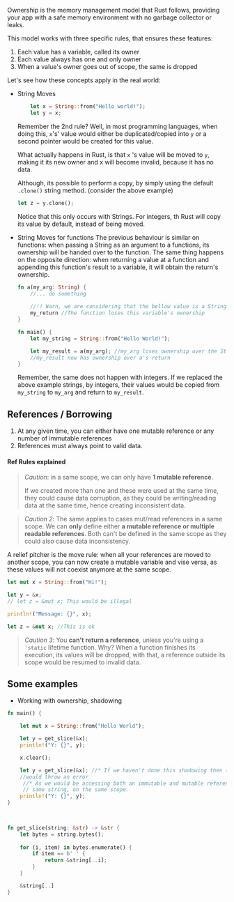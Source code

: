 Ownership is the memory management model that Rust follows, providing your app with a safe memory environment with no garbage collector or leaks. 

This model works with three specific rules, that ensures these features:
1. Each value has a variable, called its owner
2. Each value always has one and only owner
3. When a value's owner goes out of scope, the same is dropped

Let's see how these concepts apply in the real world: 
- String Moves
	```rust
		let x = String::from("Hello world!");
		let y = x;
	```
	Remember the 2nd rule?
	Well, in most programming languages, when doing this, ``x``'s' value would either be duplicated/copied into ``y``  or a second pointer would be created for this value.
	
	What actually happens in Rust, is that ``x`` 's value will be moved to ``y``, making it its new owner and x will become invalid, because it has no data. 

	Although, its possible to perform a copy, by simply using the default ``.clone()`` string method. (consider the above example)
	```rust 
	let z = y.clone();
	```

	Notice that this only occurs with Strings. For integers, th Rust will copy its value by default, instead of being moved.

- String Moves for functions
	The previous behaviour is similar on functions: when passing a String as an argument to a functions, its ownership will be handed over to the function. The same thing happens on the opposite direction: when returning a value at a function and appending this function's result to a variable, it will obtain the return's ownership. 

	```rust 
	fn a(my_arg: String) { 
		//... do something
		
		//!! Warn, we are considering that the bellow value is a String!!
		my_return //The function loses this variable's ownership
	}

	fn main() {
		let my_string = String::from("Hello World!");

		let my_result = a(my_arg); //my_arg loses ownership over the String
		//my_result now has ownership over a's return
	}
	```

	Remember, the same does not happen with integers. If we replaced the above example strings, by integers, their values would be copied from  ``my_string`` to ``my_arg`` and return to ``my_result``. 
	

## References / Borrowing 
1. At any given time, you can either have one mutable reference or any number of immutable references
2. References must always point to valid data.

#### Ref Rules explained
> _Caution_: in a same scope, we can only have **1 mutable reference**. 
> 
> If we created more than one and these were used at the same time, they could cause data corruption, as they could be writing/reading data at the same time, hence creating inconsistent data. 

> _Caution 2_: The same applies to cases mut/read references in a same scope. We can **only** define either **a mutable reference or multiple readable references**. Both can't be defined in the same scope as they could also cause data inconsistency. 

A relief pitcher is the move rule: when all your references are moved to another scope, you can now create a mutable variable and vise versa, as these values will not coexist anymore at the same scope. 

```rust
let mut x = String::from("Hi!");

let y = &x;
// let z = &mut x; This would be illegal 

println!("Message: {}", x);

let z = &mut x; //This is ok
```

> _Caution 3_: You **can't return a reference**, unless you're using a ``'static`` lifetime function. 
> Why? When a function finishes its execution, its values will be dropped, with that, a reference outside its scope would be resumed to invalid data.

## Some examples
- Working with ownership, shadowing 
```rust
fn main() {

    let mut x = String::from("Hello World");

    let y = get_slice(&x);
    println!("Y: {}", y);

    x.clear();

    let y = get_slice(&x); //* If we haven't done this shadowing then the .clear() 
    //would throw an error
	 //* As we would be accessing both an immutable and mutable reference to the
	 // same string, on the same scope.
    println!("Y: {}", y);
}

  

fn get_slice(string: &str) -> &str {
    let bytes = string.bytes();
    
    for (i, item) in bytes.enumerate() {
        if item == b' ' {
            return &string[..i];
        }
    }

    &string[..]
}
```